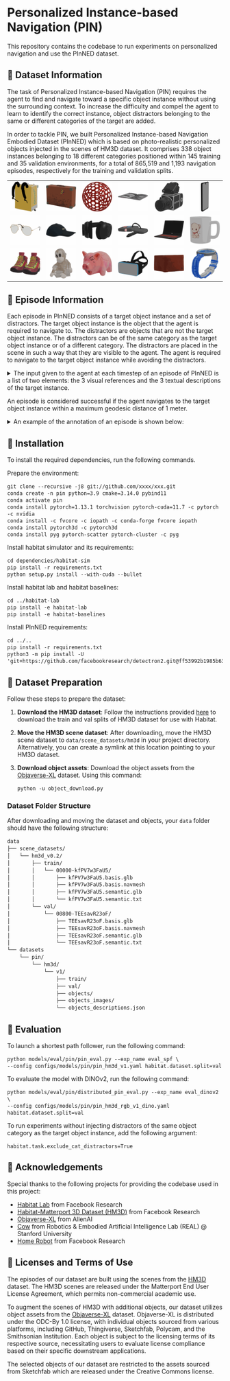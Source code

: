 # Personalized Instance-based Navigation (PIN)
This repository contains the codebase to run experiments on personalized navigation and use the PInNED dataset.

## :pushpin: Dataset Information
The task of Personalized Instance-based Navigation (PIN) requires the agent to find and navigate toward a specific object instance without using the surrounding context. To increase the difficulty and compel the agent to learn to identify the correct instance, object distractors belonging to the same or different categories of the target are added.

In order to tackle PIN, we built Personalized Instance-based Navigation Embodied Dataset (PInNED) which is based on photo-realistic personalized objects injected in the scenes of HM3D dataset. It comprises 338 object instances belonging to 18 different categories positioned within 145 training and 35 validation environments, for a total of 865,519 and 1,193 navigation episodes, respectively for the training and validation splits.

| | | | | | |
|:-:|:-:|:-:|:-:|:-:|:-:|
| ![backpack](images/backpack.gif) | ![bag](images/bag.gif) | ![ball](images/ball.gif) | ![book](images/book.gif) | ![camera](images/camera.gif) | ![cellphone](images/cellphone.gif) |
| ![eyeglasses](images/eyeglasses.gif) | ![hat](images/hat.gif) | ![headphones](images/headphones.gif) | ![keys](images/keys.gif) | ![laptop](images/laptop.gif) | ![mug](images/mug.gif) |
| ![shoes](images/shoes.gif) | ![teddy bear](images/teddy_bear.gif) | ![toy](images/toy.gif) | ![visor](images/visor.gif) | ![wallet](images/wallet.gif) | ![watch](images/watch.gif) |

## :pushpin: Episode Information
Each episode in PInNED consists of a target object instance and a set of distractors. The target object instance is the object that the agent is required to navigate to. The distractors are objects that are not the target object instance. The distractors can be of the same category as the target object instance or of a different category. The distractors are placed in the scene in such a way that they are visible to the agent. The agent is required to navigate to the target object instance while avoiding the distractors.

<details>
<summary>The input given to the agent at each timestep of an episode of PInNED is a list of two elements: the 3 visual references and the 3 textual descriptions of the target instance.</summary>

```
{"pin_goal": [Box(low=0, high=255, shape=(3, 960, 1280, 4), dtype=np.uint8), List[str, str, str]]}
```
</details>

An episode is considered successful if the agent navigates to the target object instance within a maximum geodesic distance of 1 meter.

<details>
<summary>An example of the annotation of an episode is shown below:</summary>

```
{
            "episode_id": "0",
            "scene_id": "hm3d/val/00800-TEEsavR23oF/TEEsavR23oF.basis.glb",
            "start_position": [-0.2826, 0.01338, -6.54213],
            "start_rotation": [0, 0.97997, 0, 0.19917],
            "info": {"geodesic_distance": 8.240373611450195},
            "goals": [
                {
                    "object_category": "backpack",
                    "object_id": "3f5948f7f47343acb868072a7fe92ada",
                    "position": [-5.125668525695801, 1.080200433731079, -0.8120580911636353]
                }
            ],
            "distractors": [
                {
                    "object_category": "backpack",
                    "object_id": "3c47af8b6a3e413f94c74f86d4c396ed",
                    "position": [-3.4595863819122314, 2.2008066177368164, -4.298717021942139]
                },
                {
                    "object_category": "backpack",
                    "object_id": "0b795895343b44b69191ef9b55b35840",
                    "position": [-11.170485496520996, 0.8802012205123901, -0.36090266704559326]
                },
                {
                    "object_category": "backpack",
                    "object_id": "d86ee61984544b45a9f11f49e5e02c43",
                    "position": [-9.1278657913208, 1.21759033203125, -3.52207612991333]
                },
                {
                    "object_category": "mug",
                    "object_id": "d26e9bfce2644bb7af6710c6511ea718",
                    "position": [-7.837601661682129, 0.619335412979126, -0.139740452170372]
                },
                {
                    "object_category": "laptop",
                    "object_id": "6495988c6c044c76a2fc9f9278543c16",
                    "position": [-1.6411572694778442, 0.8701840043067932, -6.151674747467041]
                },
                {
                    "object_category": "headphones",
                    "object_id": "ccf60b0502784fb38e483a6b07cfad53",
                    "position": [3.4111883640289307, 0.8368441462516785, -8.207489013671875]
                },
                {
                    "object_category": "mug",
                    "object_id": "8ee486a0d62c4723a5432c35384d17a5",
                    "position": [-5.827903747558594, 0.8029115200042725, -4.884092330932617]
                },
                {
                    "object_category": "camera",
                    "object_id": "7fbfa0d246c24f78b1ad15335307bac8",
                    "position": [-8.714282035827637, 0.7468401193618774, 0.10284710675477982]
                },
                {
                    "object_category": "cellphone",
                    "object_id": "8abacf30422f4c48842b8ffef5611e0f",
                    "position": [0.5317606925964355, 1.110700011253357, -4.394680023193359]
                }
            ],
            "scene_dataset_config": "data/scene_datasets/hm3d/hm3d_annotated_basis.scene_dataset_config.json",
            "object_category": "backpack",
            "object_id": "3f5948f7f47343acb868072a7fe92ada"
        }
```
</details>

## :pushpin: Installation

To install the required dependencies, run the following commands.

Prepare the environment:
```
git clone --recursive -j8 git://github.com/xxxx/xxx.git
conda create -n pin python=3.9 cmake=3.14.0 pybind11
conda activate pin
conda install pytorch=1.13.1 torchvision pytorch-cuda=11.7 -c pytorch -c nvidia
conda install -c fvcore -c iopath -c conda-forge fvcore iopath
conda install pytorch3d -c pytorch3d
conda install pyg pytorch-scatter pytorch-cluster -c pyg
```

Install habitat simulator and its requirements:
```
cd dependencies/habitat-sim
pip install -r requirements.txt
python setup.py install --with-cuda --bullet
```

Install habitat lab and habitat baselines:
```
cd ../habitat-lab
pip install -e habitat-lab
pip install -e habitat-baselines
```

Install PInNED requirements:
```
cd ../..
pip install -r requirements.txt
python3 -m pip install -U 'git+https://github.com/facebookresearch/detectron2.git@ff53992b1985b63bd3262b5a36167098e3dada02'
```

## :pushpin: Dataset Preparation

Follow these steps to prepare the dataset:

1. **Download the HM3D dataset**: Follow the instructions provided [here](https://github.com/facebookresearch/habitat-sim/blob/main/DATASETS.md#habitat-matterport-3d-research-dataset-hm3d) to download the train and val splits of HM3D dataset for use with Habitat.

2. **Move the HM3D scene dataset**: After downloading, move the HM3D scene dataset to `data/scene_datasets/hm3d` in your project directory. Alternatively, you can create a symlink at this location pointing to your HM3D dataset.

3. **Download object assets**: Download the object assets from the [Objaverse-XL](https://objaverse.allenai.org/) dataset. Using this command:
    ```
    python -u object_download.py
    ```

### Dataset Folder Structure

After downloading and moving the dataset and objects, your `data` folder should have the following structure:

```bash
data
├── scene_datasets/
│   └── hm3d_v0.2/
│       ├── train/
│       │   └── 00000-kfPV7w3FaU5/
│       │       ├── kfPV7w3FaU5.basis.glb
│       │       ├── kfPV7w3FaU5.basis.navmesh
│       │       ├── kfPV7w3FaU5.semantic.glb
│       │       └── kfPV7w3FaU5.semantic.txt
│       └── val/
│           └── 00800-TEEsavR23oF/
│               ├── TEEsavR23oF.basis.glb
│               ├── TEEsavR23oF.basis.navmesh
│               ├── TEEsavR23oF.semantic.glb
│               └── TEEsavR23oF.semantic.txt
└── datasets
    └── pin/
        └── hm3d/
            └── v1/
                ├── train/
                ├── val/
                ├── objects/
                ├── objects_images/
                └── objects_descriptions.json


```

## :pushpin: Evaluation

To launch a shortest path follower, run the following command:
```     
python models/eval/pin/pin_eval.py --exp_name eval_spf \
--config configs/models/pin/pin_hm3d_v1.yaml habitat.dataset.split=val
```

To evaluate the model with DINOv2, run the following command:
```
python models/eval/pin/distributed_pin_eval.py --exp_name eval_dinov2 \ 
--config configs/models/pin/pin_hm3d_rgb_v1_dino.yaml habitat.dataset.split=val
```

To run experiments without injecting distractors of the same object category as the target object instance, add the following argument:
```
habitat.task.exclude_cat_distractors=True
```

## :pushpin: Acknowledgements
Special thanks to the following projects for providing the codebase used in this project:
- [Habitat Lab](https://github.com/facebookresearch/habitat-lab) from Facebook Research
- [Habitat-Matterport 3D Dataset (HM3D)](https://github.com/facebookresearch/habitat-matterport3d-dataset) from Facebook Research
- [Objaverse-XL](https://github.com/allenai/objaverse-xl) from AllenAI
- [Cow](https://github.com/real-stanford/cow) from Robotics & Embodied Artificial Intelligence Lab (REAL) @ Stanford University
- [Home Robot](https://github.com/facebookresearch/home-robot) from Facebook Research

## :pushpin: Licenses and Terms of Use

The episodes of our dataset are built using the scenes from the [HM3D](https://aihabitat.org/datasets/hm3d/) dataset. The HM3D scenes are released under the Matterport End User License Agreement, which permits non-commercial academic use.

To augment the scenes of HM3D with additional objects, our dataset utilizes object assets from the [Objaverse-XL](https://objaverse.allenai.org/) dataset. Objaverse-XL is distributed under the ODC-By 1.0 license, with individual objects sourced from various platforms, including GitHub, Thingiverse, Sketchfab, Polycam, and the Smithsonian Institution. Each object is subject to the licensing terms of its respective source, necessitating users to evaluate license compliance based on their specific downstream applications.

The selected objects of our dataset are restricted to the assets sourced from Sketchfab which are released under the Creative Commons license.
